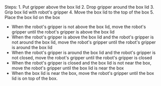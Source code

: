 
Steps:  1. Put gripper above the box lid  2. Drop gripper around the box lid  3. Grip box lid with robot's gripper  4. Move the box lid to the top of the box  5. Place the box lid on the box

- When the robot's gripper is not above the box lid, move the robot's gripper until the robot's gripper is above the box lid
- When the robot's gripper is above the box lid and the robot's gripper is not around the box lid, move the robot's gripper until the robot's gripper is around the box lid
- When the robot's gripper is around the box lid and the robot's gripper is not closed, move the robot's gripper until the robot's gripper is closed
- When the robot's gripper is closed and the box lid is not near the box, move the robot's gripper until the box lid is near the box
- When the box lid is near the box, move the robot's gripper until the box lid is on top of the box.